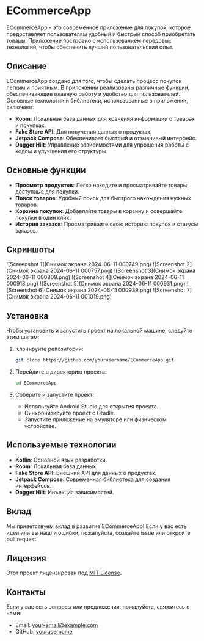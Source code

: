 
# ECommerceApp

ECommerceApp - это современное приложение для покупок, которое предоставляет пользователям удобный и быстрый способ приобретать товары. Приложение построено с использованием передовых технологий, чтобы обеспечить лучший пользовательский опыт.

## Описание

ECommerceApp создано для того, чтобы сделать процесс покупок легким и приятным. В приложении реализованы различные функции, обеспечивающие плавную работу и удобство для пользователей. Основные технологии и библиотеки, использованные в приложении, включают:

- **Room**: Локальная база данных для хранения информации о товарах и покупках.
- **Fake Store API**: Для получения данных о продуктах.
- **Jetpack Compose**: Обеспечивает быстрый и отзывчивый интерфейс.
- **Dagger Hilt**: Управление зависимостями для упрощения работы с кодом и улучшения его структуры.

## Основные функции

- **Просмотр продуктов**: Легко находите и просматривайте товары, доступные для покупки.
- **Поиск товаров**: Удобный поиск для быстрого нахождения нужных товаров.
- **Корзина покупок**: Добавляйте товары в корзину и совершайте покупки в один клик.
- **История заказов**: Просматривайте свою историю покупок и статусы заказов.

## Скриншоты

![Screenshot 1](Снимок экрана 2024-06-11 000749.png)
![Screenshot 2](Снимок экрана 2024-06-11 000757.png)
![Screenshot 3](Снимок экрана 2024-06-11 000809.png)
![Screenshot 4](Снимок экрана 2024-06-11 000918.png)
![Screenshot 5](Снимок экрана 2024-06-11 000931.png)
![Screenshot 6](Снимок экрана 2024-06-11 000939.png)
![Screenshot 7](Снимок экрана 2024-06-11 001019.png)


## Установка

Чтобы установить и запустить проект на локальной машине, следуйте этим шагам:

1. Клонируйте репозиторий:
   ```bash
   git clone https://github.com/yourusername/ECommerceApp.git
   ```

2. Перейдите в директорию проекта:
   ```bash
   cd ECommerceApp
   ```

3. Соберите и запустите проект:
   - Используйте Android Studio для открытия проекта.
   - Синхронизируйте проект с Gradle.
   - Запустите приложение на эмуляторе или физическом устройстве.

## Используемые технологии

- **Kotlin**: Основной язык разработки.
- **Room**: Локальная база данных.
- **Fake Store API**: Внешний API для данных о продуктах.
- **Jetpack Compose**: Современная библиотека для создания интерфейсов.
- **Dagger Hilt**: Инъекция зависимостей.

## Вклад

Мы приветствуем вклад в развитие ECommerceApp! Если у вас есть идеи или вы нашли ошибки, пожалуйста, создайте issue или откройте pull request.

## Лицензия

Этот проект лицензирован под [MIT License](LICENSE).

## Контакты

Если у вас есть вопросы или предложения, пожалуйста, свяжитесь с нами:
- Email: your-email@example.com
- GitHub: [yourusername](https://github.com/yourusername)

